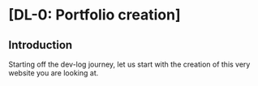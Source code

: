 # [DL-0: Portfolio creation]

## **Introduction**

Starting off the dev-log journey, let us start with the creation of this very website you are looking at.
